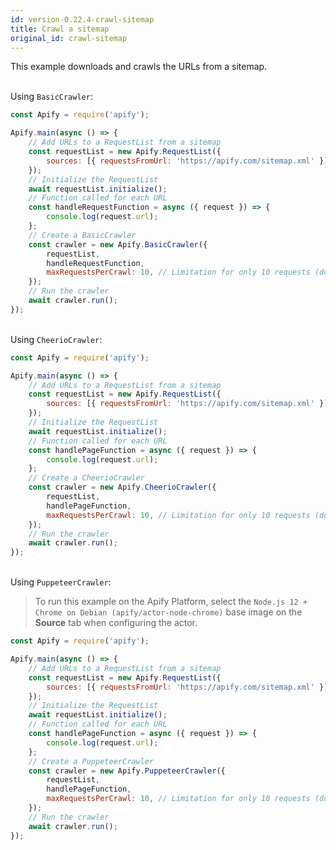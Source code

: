 ```yaml
---
id: version-0.22.4-crawl-sitemap
title: Crawl a sitemap
original_id: crawl-sitemap
---
```


This example downloads and crawls the URLs from a sitemap.

<!--DOCUSAURUS_CODE_TABS-->

<!-- BasicCrawler -->

\
Using `BasicCrawler`:

```javascript
const Apify = require('apify');

Apify.main(async () => {
    // Add URLs to a RequestList from a sitemap
    const requestList = new Apify.RequestList({
        sources: [{ requestsFromUrl: 'https://apify.com/sitemap.xml' }], // Sitemap url goes here
    });
    // Initialize the RequestList
    await requestList.initialize();
    // Function called for each URL
    const handleRequestFunction = async ({ request }) => {
        console.log(request.url);
    };
    // Create a BasicCrawler
    const crawler = new Apify.BasicCrawler({
        requestList,
        handleRequestFunction,
        maxRequestsPerCrawl: 10, // Limitation for only 10 requests (do not use if you want to crawl a sitemap)
    });
    // Run the crawler
    await crawler.run();
});
```

<!-- CheerioCrawler -->

\
Using `CheerioCrawler`:

```javascript
const Apify = require('apify');

Apify.main(async () => {
    // Add URLs to a RequestList from a sitemap
    const requestList = new Apify.RequestList({
        sources: [{ requestsFromUrl: 'https://apify.com/sitemap.xml' }], // Sitemap url goes here
    });
    // Initialize the RequestList
    await requestList.initialize();
    // Function called for each URL
    const handlePageFunction = async ({ request }) => {
        console.log(request.url);
    };
    // Create a CheerioCrawler
    const crawler = new Apify.CheerioCrawler({
        requestList,
        handlePageFunction,
        maxRequestsPerCrawl: 10, // Limitation for only 10 requests (do not use if you want to crawl a sitemap)
    });
    // Run the crawler
    await crawler.run();
});
```

<!-- PuppeteerCrawler -->

\
Using `PuppeteerCrawler`:

> To run this example on the Apify Platform, select the `Node.js 12 + Chrome on Debian (apify/actor-node-chrome)` base image on the **Source** tab
> when configuring the actor.

```javascript
const Apify = require('apify');

Apify.main(async () => {
    // Add URLs to a RequestList from a sitemap
    const requestList = new Apify.RequestList({
        sources: [{ requestsFromUrl: 'https://apify.com/sitemap.xml' }], // Sitemap url goes here
    });
    // Initialize the RequestList
    await requestList.initialize();
    // Function called for each URL
    const handlePageFunction = async ({ request }) => {
        console.log(request.url);
    };
    // Create a PuppeteerCrawler
    const crawler = new Apify.PuppeteerCrawler({
        requestList,
        handlePageFunction,
        maxRequestsPerCrawl: 10, // Limitation for only 10 requests (do not use if you want to crawl a sitemap)
    });
    // Run the crawler
    await crawler.run();
});
```

<!--END_DOCUSAURUS_CODE_TABS-->
